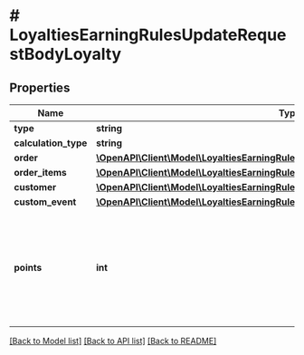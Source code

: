 # # LoyaltiesEarningRulesUpdateRequestBodyLoyalty

## Properties

Name | Type | Description | Notes
------------ | ------------- | ------------- | -------------
**type** | **string** |  | [optional]
**calculation_type** | **string** |  | [optional]
**order** | [**\OpenAPI\Client\Model\LoyaltiesEarningRulesUpdateRequestBodyLoyaltyOrder**](LoyaltiesEarningRulesUpdateRequestBodyLoyaltyOrder.md) |  | [optional]
**order_items** | [**\OpenAPI\Client\Model\LoyaltiesEarningRulesUpdateRequestBodyLoyaltyOrderItems**](LoyaltiesEarningRulesUpdateRequestBodyLoyaltyOrderItems.md) |  | [optional]
**customer** | [**\OpenAPI\Client\Model\LoyaltiesEarningRulesUpdateRequestBodyLoyaltyCustomer**](LoyaltiesEarningRulesUpdateRequestBodyLoyaltyCustomer.md) |  | [optional]
**custom_event** | [**\OpenAPI\Client\Model\LoyaltiesEarningRulesUpdateRequestBodyLoyaltyCustomEvent**](LoyaltiesEarningRulesUpdateRequestBodyLoyaltyCustomEvent.md) |  | [optional]
**points** | **int** | Defines how the points will be added to the loyalty card. FIXED adds a fixed number of points. | [optional]

[[Back to Model list]](../../README.md#models) [[Back to API list]](../../README.md#endpoints) [[Back to README]](../../README.md)
